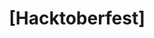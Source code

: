 ---
name: Hacktoberfest
about: Hacktoberfest in Ado-Ekiti
title: "[Hacktoberfest]"
labels: hacktoberfest
assignees: ''
---